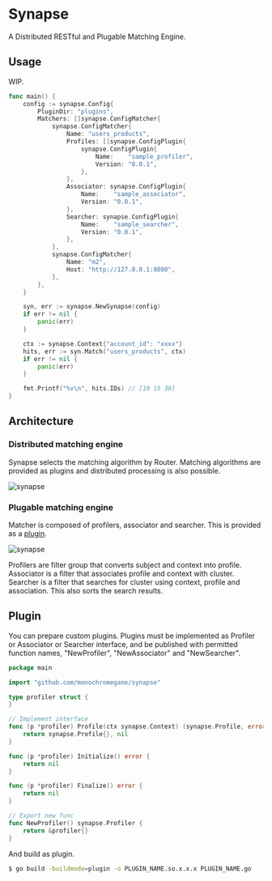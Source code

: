 # Synapse

A Distributed RESTful and Plugable Matching Engine.

## Usage

WIP.

```go
func main() {
	config := synapse.Config{
		PluginDir: "plugins",
		Matchers: []synapse.ConfigMatcher{
			synapse.ConfigMatcher{
				Name: "users_products",
				Profiles: []synapse.ConfigPlugin{
					synapse.ConfigPlugin{
						Name:    "sample_profiler",
						Version: "0.0.1",
					},
				},
				Associator: synapse.ConfigPlugin{
					Name:    "sample_associator",
					Version: "0.0.1",
				},
				Searcher: synapse.ConfigPlugin{
					Name:    "sample_searcher",
					Version: "0.0.1",
				},
			},
			synapse.ConfigMatcher{
				Name: "m2",
				Host: "http://127.0.0.1:8080",
			},
		},
	}

	syn, err := synapse.NewSynapse(config)
	if err != nil {
		panic(err)
	}

	ctx := synapse.Context{"account_id": "xxxx"}
	hits, err := syn.Match("users_products", ctx)
	if err != nil {
		panic(err)
	}

	fmt.Printf("%v\n", hits.IDs) // [10 15 30]
}
```

## Architecture

### Distributed matching engine

Synapse selects the matching algorithm by Router.
Matching algorithms are provided as plugins and distributed processing is also possible.

![synapse](https://user-images.githubusercontent.com/1845486/43449245-e83d55fc-94ea-11e8-8e64-227884db0adb.jpeg)

### Plugable matching engine

Matcher is composed of profilers, associator and searcher. This is provided as a [plugin](https://golang.org/pkg/plugin/).

![synapse](https://user-images.githubusercontent.com/1845486/43451492-05ea97e0-94f0-11e8-9214-4307ac189b9d.jpeg)

Profilers are filter group that converts subject and context into profile.
Associator is a filter that associates profile and context with cluster.
Searcher is a filter that searches for cluster using context, profile and association.
This also sorts the search results.

## Plugin

You can prepare custom plugins.
Plugins must be implemented as Profiler or Associator or Searcher interface, and be published with permitted function names, "NewProfiler", "NewAssociator" and "NewSearcher".

```go
package main

import "github.com/monochromegane/synapse"

type profiler struct {
}

// Implement interface
func (p *profiler) Profile(ctx synapse.Context) (synapse.Profile, error) {
	return synapse.Profile{}, nil
}

func (p *profiler) Initialize() error {
	return nil
}

func (p *profiler) Finalize() error {
	return nil
}

// Export new func
func NewProfiler() synapse.Profiler {
	return &profiler{}
}
```

And build as plugin.

```sh
$ go build -buildmode=plugin -o PLUGIN_NAME.so.x.x.x PLUGIN_NAME.go
```
